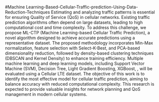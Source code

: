 #Machine Learning-Based-Cellular-Traffic-prediction-Using-Data-Reduction-Techniques
Estimating and analyzing traffic patterns is essential for ensuring Quality of Service (QoS) in cellular networks. Existing traffic prediction algorithms often depend on large datasets, leading to high computational cost and time complexity. To address this challenge, we propose ML-CTP (Machine Learning-based Cellular Traffic Prediction), a novel algorithm designed to achieve accurate predictions using a representative dataset. The proposed methodology incorporates Min-Max normalization, feature selection with Select-K-Best, and PCA-based dimensionality reduction, followed by density-based clustering techniques (DBSCAN and Kernel Density) to enhance training efficiency. Multiple machine learning and deep learning models, including Support Vector Machine (SVM), Decision Tree, Light Gradient Boosting, XGBoost, , will be evaluated using a Cellular LTE dataset. The objective of this work is to identify the most effective model for cellular traffic prediction, aiming to balance accuracy with reduced computational complexity. This research is expected to provide valuable insights for network planning and QoS management in modern cellular systems.
